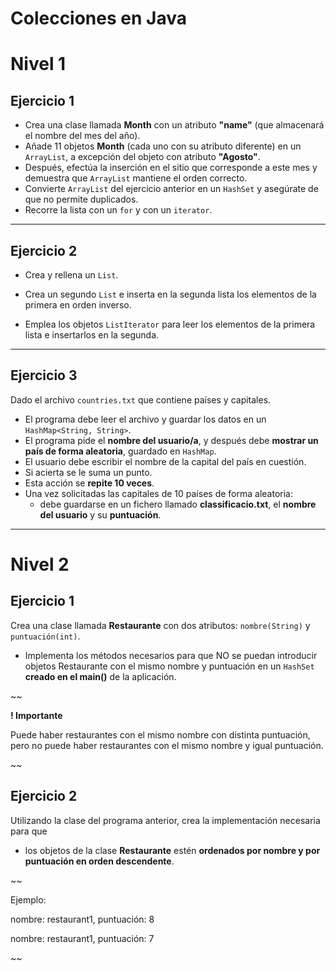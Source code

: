 # Colecciones en Java

# Nivel 1

## Ejercicio 1

- Crea una clase llamada **Month** con un atributo **"name"** (que almacenará el nombre del mes del año). 
- Añade 11 objetos **Month** (cada uno con su atributo diferente) en un <code>ArrayList</code>, a excepción del objeto con atributo **"Agosto"**. 
- Después, efectúa la inserción en el sitio que corresponde a este mes y demuestra que <code>ArrayList</code> mantiene el orden correcto.
- Convierte <code>ArrayList</code> del ejercicio anterior en un <code>HashSet</code> y asegúrate de que no permite duplicados.
- Recorre la lista con un <code>for</code> y con un <code>iterator</code>.

<HR></HR>

## Ejercicio 2

- Crea y rellena un <code>List<Integer></code>.

- Crea un segundo <code>List<Integer></code> e inserta en la segunda lista los elementos de la primera en orden inverso.

- Emplea los objetos <code>ListIterator</code> para leer los elementos de la primera lista e insertarlos en la segunda.


<HR></HR>

## Ejercicio 3

Dado el archivo <CODE>countries.txt</CODE> que contiene países y capitales. 
- El programa debe leer el archivo y guardar los datos en un <code>HashMap<String, String></code>. 
- El programa pide el **nombre del usuario/a**, y después debe **mostrar un país de forma aleatoria**, guardado en <code>HashMap</code>. 
- El usuario debe escribir el nombre de la capital del país en cuestión. 
- Si acierta se le suma un punto. 
- Esta acción se **repite 10 veces**. 
- Una vez solicitadas las capitales de 10 países de forma aleatoria: 
  - debe guardarse en un fichero llamado **classificacio.txt**, el **nombre del usuario** y su **puntuación**.

<HR></HR>

# Nivel 2

## Ejercicio 1
Crea una clase llamada **Restaurante** con dos atributos: <CODE>nombre(String)</CODE> y <CODE>puntuación(int)</CODE>. 
- Implementa los métodos necesarios para que NO se puedan introducir objetos Restaurante con el mismo nombre y puntuación en un <CODE>HashSet</CODE> **creado en el main()** de la aplicación.

~~

**! Importante**

Puede haber restaurantes con el mismo nombre con distinta puntuación, pero no puede haber restaurantes con el mismo nombre y igual puntuación.

~~

## Ejercicio 2
Utilizando la clase del programa anterior, crea la implementación necesaria para que 
- los objetos de la clase **Restaurante** estén **ordenados por nombre y por puntuación en orden descendente**.

~~

Ejemplo:

nombre: restaurant1, puntuación: 8

nombre: restaurant1, puntuación: 7


~~